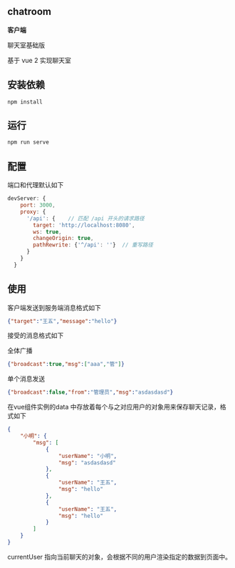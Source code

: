 ## chatroom

**客户端**

聊天室基础版

基于 vue 2 实现聊天室



## 安装依赖

```npm
npm install
```



## 运行

```bash
npm run serve
```



## 配置

端口和代理默认如下

```js
devServer: {
    port: 3000,
    proxy: {
      '/api': {    // 匹配 /api 开头的请求路径
        target: 'http://localhost:8080',
        ws: true,
        changeOrigin: true,
        pathRewrite: {'^/api': ''}  // 重写路径
      }
    }
  }
```



## 使用

客户端发送到服务端消息格式如下
```json
{"target":"王五","message":"hello"}
```

接受的消息格式如下

全体广播

```json
{"broadcast":true,"msg":["aaa","管"]}
```

单个消息发送

```json
{"broadcast":false,"from":"管理员","msg":"asdasdasd"}
```

在vue组件实例的data 中存放着每个与之对应用户的对象用来保存聊天记录，格式如下

```json
{
    "小明": {
        "msg": [
            {
                "userName": "小明",
                "msg": "asdasdasd"
            },
            {
                "userName": "王五",
                "msg": "hello"
            },
            {
                "userName": "王五",
                "msg": "hello"
            }
        ]
    }
}
```

currentUser 指向当前聊天的对象，会根据不同的用户渲染指定的数据到页面中。
